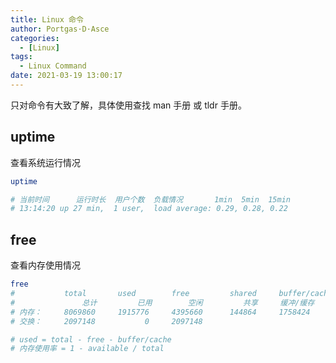 ```yaml
---
title: Linux 命令
author: Portgas·D·Asce
categories:
  - [Linux]
tags:
  - Linux Command
date: 2021-03-19 13:00:17
---
```

只对命令有大致了解，具体使用查找 man 手册 或 tldr 手册。
<!--more-->
## uptime
查看系统运行情况
```bash
uptime

# 当前时间      运行时长  用户个数  负载情况       1min  5min  15min
# 13:14:20 up 27 min,  1 user,  load average: 0.29, 0.28, 0.22
```

## free
查看内存使用情况
```bash
free
#           total       used        free         shared     buffer/cache   available
#               总计         已用        空闲         共享     缓冲/缓存           可用
# 内存：     8069860     1915776     4395660      144864     1758424        5732184
# 交换：     2097148           0     2097148

# used = total - free - buffer/cache
# 内存使用率 = 1 - available / total
```

